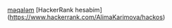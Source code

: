 [məqaləm](https://medium.com/@sunnyway1992)
[HackerRank hesabim] (https://www.hackerrank.com/AlimaKarimova/hackos)

